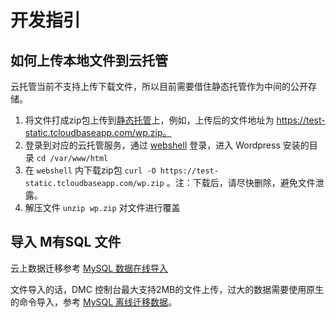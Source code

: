 # 开发指引

## 如何上传本地文件到云托管
云托管当前不支持上传下载文件，所以目前需要借住静态托管作为中间的公开存储。

1. 将文件打成zip包上传到[静态托管](https://console.cloud.tencent.com/tcb/hosting/index?rid=4&tabId=file)上，例如，上传后的文件地址为 https://test-static.tcloudbaseapp.com/wp.zip。
2. 登录到对应的云托管服务，通过 [webshell](https://docs.cloudbase.net/run/webshell.html) 登录，进入 Wordpress 安装的目录 `cd /var/www/html`
3. 在 `webshell` 内下载zip包 `curl -O https://test-static.tcloudbaseapp.com/wp.zip` 。注：下载后，请尽快删除，避免文件泄露。
4. 解压文件 `unzip wp.zip` 对文件进行覆盖

## 导入 M有SQL 文件
云上数据迁移参考 [MySQL 数据在线导入](https://cloud.tencent.com/document/product/571/13728)

文件导入的话，DMC 控制台最大支持2MB的文件上传，过大的数据需要使用原生的命令导入，参考 [MySQL 离线迁移数据](https://cloud.tencent.com/document/product/571/13729)。
